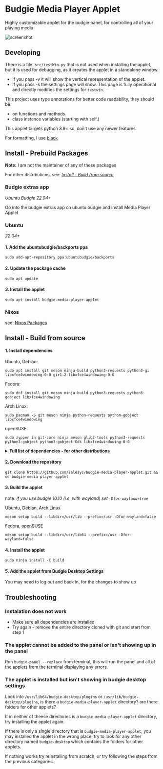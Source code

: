 # Budgie Media Player Applet

Highly customizable applet for the budgie panel, for controlling all of your playing media

![screenshot](screenshot.png)

## Developing

There is a file: `src/testWin.py` that is not used when installing the applet, but it is used for debugging, as it creates the applet in a standalone window.

- If you pass -v it will show the vertical representation of the applet.
- If you pass -s the settings page will show. This page is fully operational and directly modifies the settings for `testwin`.

This project uses type annotations for better code readability,
they should be:

- on functions and methods
- class instance variables (starting with self.)

This applet targets python 3.9+ so, don't use any newer features.

For formatting, I use [black](https://github.com/psf/black)

## Install - Prebuild Packages

**Note:** I am not the maintainer of any of these packages

For other distributions, see: [_Install - Build from source_](#install---build-from-source)

### Budgie extras app

_Ubuntu Budgie 22.04+_

Go into the budgie extras app on ubuntu budgie and install Media Player Applet

### Ubuntu

_22.04+_

#### 1. Add the ubuntubudgie/backports ppa

```shell
sudo add-apt-repository ppa:ubuntubudgie/backports
```

#### 2. Update the package cache

```shell
sudo apt update
```

#### 3. Install the applet

```shell
sudo apt install budgie-media-player-applet
```

### Nixos

see: [Nixos Packages](https://search.nixos.org/packages?show=budgiePlugins.budgie-media-player-applet)

## Install - Build from source

#### 1. Install dependencies

Ubuntu, Debian:

```shell
sudo apt install git meson ninja-build python3-requests python3-gi libxfce4windowing-0-0 gir1.2-libxfce4windowing-0.0
```

Fedora:

```shell
sudo dnf install git meson ninja-build python3-requests python3-gobject libxfce4windowing
```

Arch Linux:

```shell
sudo pacman -S git meson ninja python-requests python-gobject libxfce4windowing
```

openSUSE:

```shell
sudo zypper in git-core ninja meson glib2-tools python3-requests python3-gobject python3-gobject-Gdk libxfce4windowing-0-0
```

<details>
 <summary>
  <b>
   Full list of dependencies - for other distributions
  </b>
 </summary>
 
#### Runtime
- budgie-1.0 or budgie-2.0
- gtk+-3.0
- python3 >= 3.9
- python3-requests
- python3-gobject
- gsettings
- libxfce4windowing-0.0
#### Buildtime
- meson
- ninja
- git
  
</details>

#### 2. Download the repository

```shell
git clone https://github.com/zalesyc/budgie-media-player-applet.git && cd budgie-media-player-applet
```

#### 3. Build the applet

note: _if you use budgie 10.10 (i.e. with wayland) set `-Dfor-wayland=true`_

Ubuntu, Debian, Arch Linux

```shell
meson setup build --libdir=/usr/lib --prefix=/usr -Dfor-wayland=false
```

Fedora, openSUSE

```shell
meson setup build --libdir=/usr/lib64 --prefix=/usr -Dfor-wayland=false
```

#### 4. Install the applet

```shell
sudo ninja install -C build
```

#### 5. Add the applet from Budgie Desktop Settings

You may need to log out and back in, for the changes to show up

## Troubleshooting

### Instalation does not work

- Make sure all dependencies are installed
- Try again - remove the entire directory cloned with git and start from step 1

### The applet cannot be added to the panel or isn't showing up in the panel

Run `budgie-panel --replace` from terminal, this will run the panel and
all of the applets from the terminal displaying any errors.

### The applet is installed but isn't showing in budgie desktop settings

Look into `/usr/lib64/budgie-desktop/plugins` or `/usr/lib/budgie-desktop/plugins`,
is there a `budgie-media-player-applet` directory? are there folders for other applets?

If in neither of theese directories is a `budgie-media-player-applet` directory, try installing the applet again.

If there is only a single directory that is `budgie-media-player-applet`, you may installed the applet in the wrong place, try to look for any other directory named `budgie-desktop` which contains the folders for other applets.

If nothing works try reinstalling from scratch, or try following the steps from the previous categories.

